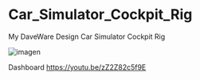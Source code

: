 # Car_Simulator_Cockpit_Rig
My DaveWare Design Car Simulator Cockpit Rig

![imagen](https://github.com/user-attachments/assets/5e85080d-3872-4b75-a66e-483f898eadf7)

Dashboard
https://youtu.be/zZ2Z82c5f9E
